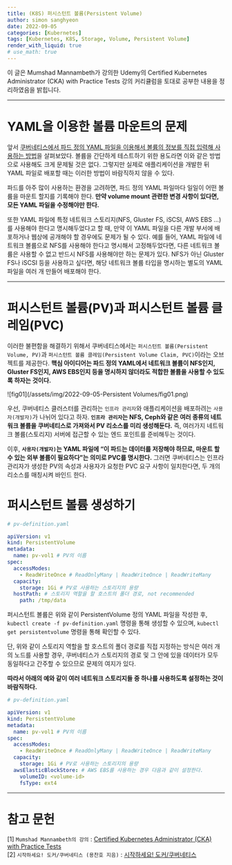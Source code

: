 ```yaml
---
title: (K8S) 퍼시스턴트 볼륨(Persistent Volume)
author: simon sanghyeon
date: 2022-09-05
categories: [Kubernetes]
tags: [Kubernetes, K8S, Storage, Volume, Persistent Volume]
render_with_liquid: true
# use_math: true
---
```

이 글은 Mumshad Mannambeth가 강의한 Udemy의 Certified Kubernetes Administrator (CKA) with Practice Tests 강의 커리큘럼을 토대로 공부한 내용을 정리하였음을 밝힙니다.

---
# YAML을 이용한 볼륨 마운트의 문제
앞서 [쿠버네티스에서 파드 정의 YAML 파일을 이용해서 볼륨의 정보를 직접 입력해 사용하는 방법](https://zerojsh00.github.io/posts/Volumes/)을 살펴보았다.
볼륨을 간단하게 테스트하기 위한 용도라면 이와 같은 방법으로 사용해도 크게 문제될 것은 없다.
그렇지만 실제로 애플리케이션을 개발한 뒤 YAML 파일로 배포할 때는 이러한 방법이 바람직하지 않을 수 있다.

파드를 아주 많이 사용하는 환경을 고려하면, 파드 정의 YAML 파일마다 일일이 어떤 볼륨을 마운트 할지를 기록해야 한다.
**만약 volume mount 관련한 변경 사항이 있다면, 모든 YAML 파일을 수정해야만 한다.**

또한 YAML 파일에 특정 네트워크 스토리지(NFS, Gluster FS, iSCSI, AWS EBS …)를 사용해야 한다고 명시해두었다고 할 때, 만약 이 YAML 파일을 다른 개발 부서에 배포하거나 웹상에 공개해야 할 경우에도 문제가 될 수 있다.
예를 들어, YAML 파일에 네트워크 볼륨으로 NFS를 사용해야 한다고 명시해서 고정해두었다면, 다른 네트워크 볼륨은 사용할 수 없고 반드시 NFS를 사용해야만 하는 문제가 있다.
NFS가 아닌 Gluster FS나 iSCSI 등을 사용하고 싶다면, 해당 네트워크 볼륨 타입을 명시하는 별도의 YAML 파일을 여러 개 만들어 배포해야 한다.

---
# 퍼시스턴트 볼륨(PV)과 퍼시스턴트 볼륨 클레임(PVC)
이러한 불편함을 해결하기 위해서 쿠버네티스에서는 `퍼시스턴트 볼륨(Persistent Volume, PV)`과 `퍼시스턴트 볼륨 클레임(Persistent Volume Claim, PVC)`이라는 오브젝트를 제공한다.
 **핵심 아이디어는 파드 정의 YAML에서 네트워크 볼륨이 NFS인지, Gluster FS인지, AWS EBS인지 등을 명시하지 않더라도 적합한 볼륨을 사용할 수 있도록 하자는 것이다.**

![fig01](/assets/img/2022-09-05-Persistent Volumes/fig01.png)

우선, 쿠버네티스 클러스터를 관리하는 `인프라 관리자`와 애플리케이션을 배포하려는 `사용자(개발자)`가 나뉘어 있다고 하자.
**`인프라 관리자`는 NFS, Ceph와 같은 여러 종류의 네트워크 볼륨을 쿠버네티스로 가져와서 PV 리소스를 미리 생성해둔다.**
즉, 여러가지 네트워크 볼륨(스토리지) 서버에 접근할 수 있는 엔드 포인트를 준비해두는 것이다.

이후, **`사용자(개발자)`는 YAML 파일에 “이 파드는 데이터를 저장해야 하므로, 마운트 할 수 있는 외부 볼륨이 필요하다”는 의미로 PVC를 명시한다.**
그러면 쿠버네티스는 인프라 관리자가 생성한 PV의 속성과 사용자가 요청한 PVC 요구 사항이 일치한다면, 두 개의 리소스를 매칭시켜 바인드 한다.

# 퍼시스턴트 볼륨 생성하기
```yaml
# pv-definition.yaml

apiVersion: v1
kind: PersistentVolume
metadata:
  name: pv-vol1 # PV의 이름
spec:
  accessModes:
    - ReadWriteOnce # ReadOnlyMany | ReadWriteOnce | ReadWriteMany
  capacity:
    storage: 1Gi # PV로 사용하는 스토리지의 용량
  hostPath: # 스토리지 역할을 할 호스트의 폴더 경로, not recommended
    path: /tmp/data
```

퍼시스턴트 볼륨은 위와 같이 PersistentVolume 정의 YAML 파일을 작성한 후, `kubectl create -f pv-definition.yaml` 명령을 통해 생성할 수 있으며, `kubectl get persistentvolume` 명령을 통해 확인할 수 있다.

단, 위와 같이 스토리지 역할을 할 호스트의 폴더 경로를 직접 지정하는 방식은 여러 개의 노드를 사용할 경우, 쿠버네티스가 스토리지의 경로 및 그 안에 있을 데이터가 모두 동일하다고 간주할 수 있으므로 문제의 여지가 있다.

**따라서 아래의 예와 같이 여러 네트워크 스토리지들 중 하나를 사용하도록 설정하는 것이 바람직하다.**

```yaml
# pv-definition.yaml

apiVersion: v1
kind: PersistentVolume
metadata:
  name: pv-vol1 # PV의 이름
spec:
  accessModes:
    - ReadWriteOnce # ReadOnlyMany | ReadWriteOnce | ReadWriteMany
  capacity:
    storage: 1Gi # PV로 사용하는 스토리지의 용량
  awsElasticBlockStore: # AWS EBS를 사용하는 경우 다음과 같이 설정한다.
    volumeID: <volume-id>
    fsType: ext4
```
---
# 참고 문헌

[1] `Mumshad Mannambeth의 강의` : [Certified Kubernetes Administrator (CKA) with Practice Tests](https://www.udemy.com/course/certified-kubernetes-administrator-with-practice-tests/)<br>
[2] `시작하세요! 도커/쿠버네티스 (용찬호 지음)` : [시작하세요! 도커/쿠버네티스](http://www.yes24.com/Product/Goods/84927385)<br>
